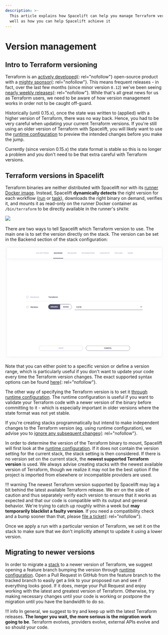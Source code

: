 ```yaml
---
description: >-
  This article explains how Spacelift can help you manage Terraform versions, as
  well as how you can help Spacelift achieve it
---
```


# Version management

## Intro to Terraform versioning

Terraform is an [actively developed](https://github.com/hashicorp/terraform/pulse){: rel="nofollow"} open-source product with a [mighty sponsor](https://www.hashicorp.com/){: rel="nofollow"}. This means frequent releases - in fact, over the last few months (since minor version `0.12`) we've been seeing [nearly weekly releases](https://github.com/hashicorp/terraform/releases){: rel="nofollow"}. While that's all great news for us as Terraform users, we need to be aware of how version management works in order not to be caught off-guard.

Historically (until 0.15.x), once the state was written to (applied) with a higher version of Terraform, there was no way back. Hence, you had to be very careful when updating your current Terraform versions. If you're still using an older version of Terraform with Spacelift, you will likely want to use the [runtime configuration](../../concepts/configuration/runtime-configuration/README.md#terraform_version-setting) to preview the intended changes before you make the jump.

Currently (since version 0.15.x) the state format is stable so this is no longer a problem and you don't need to be that extra careful with Terraform versions.

## Terraform versions in Spacelift

Terraform binaries are neither distributed with Spacelift nor with its [runner Docker image](../../integrations/docker.md). Instead, Spacelift **dynamically detects** the right version for each workflow ([run](../../concepts/run/README.md) or [task](../../concepts/run/task.md)), downloads the right binary on demand, verifies it, and mounts it as read-only on the runner Docker container as `/bin/terraform` to be directly available in the runner's `$PATH`:

![](../../assets/screenshots/01DTSRW825FHT2ZGC4TJR3Y3NM_·_End-to-end_testing.png)

There are two ways to tell Spacelift which Terraform version to use. The main one is to set the version directly on the stack. The version can be set in the Backend section of the stack configuration:

![](../../assets/screenshots/specific_version.png)

Note that you can either point to a specific version or define a version range, which is particularly useful if you don't want to update your code every time the Terraform version changes. The exact supported syntax options can be found [here](https://github.com/blang/semver#ranges){: rel="nofollow"}.

The other way of specifying the Terraform version is to set it [through runtime configuration](../../concepts/configuration/runtime-configuration/README.md). The runtime configuration is useful if you want to validate your Terraform code with a newer version of the binary before committing to it - which is especially important in older versions where the state format was not yet stable.

If you're creating stacks programmatically but intend to make independent changes to the Terraform version (eg. using runtime configuration), we advise you to [ignore any subsequent changes](https://www.terraform.io/docs/configuration/resources.html#ignore_changes){: rel="nofollow"}.

In order to determine the version of the Terraform binary to mount, Spacelift will first look at the [runtime configuration](../../concepts/configuration/runtime-configuration/README.md#terraform_version-setting). If it does not contain the version setting for the current stack, the stack setting is then considered. If there is no version set on the current stack, the **newest supported Terraform version** is used. We always advise creating stacks with the newest available version of Terraform, though we realize it may not be the best option if the project is imported from elsewhere or incompatible providers are used.

!!! warning
    The newest Terraform version supported by Spacelift may lag a bit behind the latest available Terraform release. We err on the side of caution and thus separately verify each version to ensure that it works as expected and that our code is compatible with its output and general behavior. We're trying to catch up roughly within a week but **may temporarily blacklist a faulty version**. If you need a compatibility check and a bump sooner than that, please [file a ticket](https://forms.gle/eFEcsLr5gaiWxSE5A){: rel="nofollow"}.

Once we apply a run with a particular version of Terraform, we set it on the stack to make sure that we don't implicitly attempt to update it using a lower version.

## Migrating to newer versions

In order to migrate a [stack](../../concepts/stack/README.md) to a newer version of Terraform, we suggest opening a feature branch bumping the version through [runtime configuration](../../concepts/configuration/runtime-configuration/README.md#terraform_version-setting). Open a Pull Request in GitHub from the feature branch to the tracked branch to easily get a link to your proposed run and see if everything looks good. If it does, merge your Pull Request and enjoy working with the latest and greatest version of Terraform. Otherwise, try making necessary changes until your code is working or postpone the migration until you have the bandwidth to do so.

!!! info
    In general, we suggest to try and keep up with the latest Terraform releases. **The longer you wait, the more serious is the migration work going to be**. Terraform evolves, providers evolve, external APIs evolve and so should your code.
